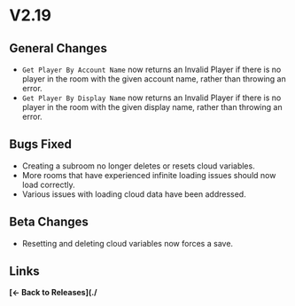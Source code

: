 # V2.19

## General Changes

- `Get Player By Account Name` now returns an Invalid Player if there is no player in the room with the given account name, rather than throwing an error.
- `Get Player By Display Name` now returns an Invalid Player if there is no player in the room with the given display name, rather than throwing an error.

## Bugs Fixed

- Creating a subroom no longer deletes or resets cloud variables.
- More rooms that have experienced infinite loading issues should now load correctly.
- Various issues with loading cloud data have been addressed.

## Beta Changes

- Resetting and deleting cloud variables now forces a save.

## Links

**[<- Back to Releases](./**
